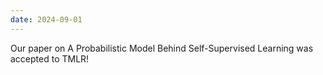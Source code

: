 ```yaml
---
date: 2024-09-01
---
```


Our paper on A Probabilistic Model Behind Self-Supervised Learning was accepted to TMLR!